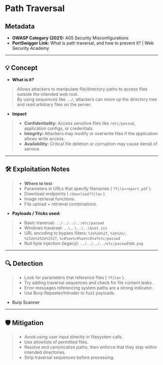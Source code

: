 # Path Traversal

## Metadata
- **OWASP Category (2021):** A05 Security Misconfigurations
- **PortSwigger Link:** What is path traversal, and how to prevent it? | Web Security Academy

---

## 💡 Concept
- **What is it?**
> Allows attackers to manipulate file/directory paths to access files outside the intended web root.  
> By using sequences like `../`, attackers can move up the directory tree and read arbitrary files on the server.

- **Impact**
> - **Confidentiality:** Access sensitive files like `/etc/passwd`, application configs, or credentials.  
> - **Integrity:** Attackers may modify or overwrite files if the application allows write access.  
> - **Availability:** Critical file deletion or corruption may cause denial of service.

---

## 🛠 Exploitation Notes
> - **Where to test**
> - Parameters in URLs that specify filenames ( `?file=report.pdf` ).
> - Download endpoints ( `/download?file=` ).
> - Image retrieval functions.
> - File upload + retrieval combinations.

- **Payloads / Tricks used:**
> - Basic traversal: `../../../../etc/passwd`
> - Windows traversal: `..\..\..\..\boot.ini`
> - URL encoding to bypass filters: `%2e%2e%2f`, `%2e%2e/`, `%252e%252e%252f`, `%c0%ae%c0%ae%c0%afetc/passwd`
> - Null byte injection (legacy): `../../../../etc/passwd%00.png`

---

## 🔍 Detection
> - Look for parameters that reference files ( `?file=` ).
> - Try adding traversal sequences and check for file content leaks.
> - Error messages referencing system paths are a strong indicator.
> - Use Burp Repeater/Intruder to fuzz payloads.
- Burp Scanner

---

## 🛡 Mitigation
> - Avoid using user input directly in filesystem calls.
> - Use allowlists of permitted files.
> - Resolve and canonicalize paths, then enforce that they stay within intended directories.
> - Strip traversal sequences before processing.

